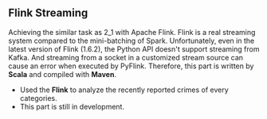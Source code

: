 Flink Streaming
----

Achieving the similar task as 2\_1 with Apache Flink. Flink is a real streaming system compared to the mini-batching of Spark. Unfortunately, even in the latest version of Flink (1.6.2), the Python API doesn't support streaming from Kafka. And streaming from a socket in a customized stream source can cause an error when executed by PyFlink. Therefore, this part is written by **Scala** and compiled with **Maven**.


- Used the **Flink** to analyze the recently reported crimes of every categories.
- This part is still in development.
